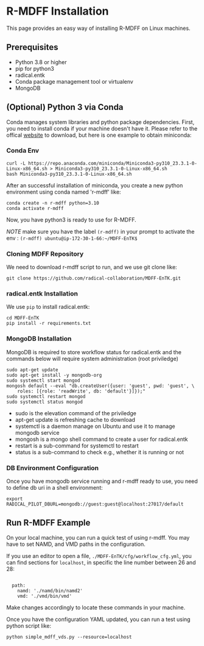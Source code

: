 # R-MDFF Installation

This page provides an easy way of installing R-MDFF on Linux machines.

## Prerequisites

- Python 3.8 or higher
- pip for python3
- radical.entk
- Conda package management tool or virtualenv
- MongoDB

## (Optional) Python 3 via Conda

Conda manages system libraries and python package dependencies. First, you need to install conda if your machine doesn't have it. Please refer to the offical [website](https://docs.conda.io/en/latest/miniconda.html#linux-installers) to download, but here is one example to obtain miniconda:

### Conda Env

```
curl -L https://repo.anaconda.com/miniconda/Miniconda3-py310_23.3.1-0-Linux-x86_64.sh > Miniconda3-py310_23.3.1-0-Linux-x86_64.sh
bash Miniconda3-py310_23.3.1-0-Linux-x86_64.sh
```

After an successful installation of miniconda, you create a new python environment using conda named 'r-mdff' like:

```
conda create -n r-mdff python=3.10
conda activate r-mdff
``` 

Now, you have python3 is ready to use for R-MDFF.

*NOTE* make sure you have the label `(r-mdff)` in your prompt to activate the env : `(r-mdff) ubuntu@ip-172-30-1-66:~/MDFF-EnTK$`

### Cloning MDFF Repository

We need to download r-mdff script to run, and we use git clone like:

```
git clone https://github.com/radical-collaboration/MDFF-EnTK.git
```

### radical.entk Installation

We use `pip` to install radical.entk:

```
cd MDFF-EnTK
pip install -r requirements.txt
```

### MongoDB Installation

MongoDB is required to store workflow status for radical.entk and the commands below will require system administration (root priviledge) 
```
sudo apt-get update
sudo apt-get install -y mongodb-org
sudo systemctl start mongod
mongosh default --eval "db.createUser({user: 'guest', pwd: 'guest', \
    roles: [{role: 'readWrite', db: 'default'}]});"
sudo systemctl restart mongod
sudo systemctl status mongod
```

- sudo is the elevation command of the priviledge
- apt-get update is refreshing cache to download
- systemctl is a daemon manage on Ubuntu and use it to manage mongodb service
- mongosh is a mongo shell command to create a user for radical.entk
- restart is a sub-command for systemctl to restart
- status is a sub-command to check e.g., whether it is running or not

### DB Environment Configuration

Once you have mongodb service running and r-mdff ready to use, you need to define db uri in a shell environment:

```
export RADICAL_PILOT_DBURL=mongodb://guest:guest@localhost:27017/default
```

## Run R-MDFF Example

On your local machine, you can run a quick test of using r-mdff. You may have to set NAMD, and VMD paths in the configuration.

If you use an editor to open a file, `./MDFF-EnTK/cfg/workflow_cfg.yml`, you can find sections for `localhost`, in specific the line number between 26 and 28:

```

  path:
    namd: './namd/bin/namd2'
    vmd: './vmd/bin/vmd'
```

Make changes accordingly to locate these commands in your machine.

Once you have the configuration YAML updated, you can run a test using python script like:

```
python simple_mdff_vds.py --resource=localhost
```

